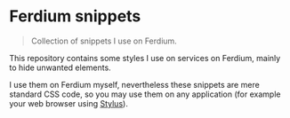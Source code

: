 # Ferdium snippets

> Collection of snippets I use on Ferdium.

This repository contains some styles I use on services on Ferdium, mainly to hide unwanted elements.

I use them on Ferdium myself, nevertheless these snippets are mere standard CSS code, so you may use them on any application (for example your web browser using [Stylus](https://add0n.com/stylus.html)).
